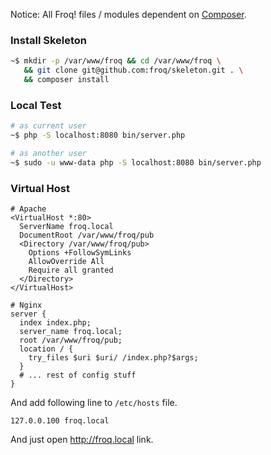 Notice: All Froq! files / modules dependent on [Composer](https://getcomposer.org/).

### Install Skeleton

```bash
~$ mkdir -p /var/www/froq && cd /var/www/froq \
   && git clone git@github.com:froq/skeleton.git . \
   && composer install
```

### Local Test
```bash
# as current user
~$ php -S localhost:8080 bin/server.php

# as another user
~$ sudo -u www-data php -S localhost:8080 bin/server.php
```

### Virtual Host

```
# Apache
<VirtualHost *:80>
  ServerName froq.local
  DocumentRoot /var/www/froq/pub
  <Directory /var/www/froq/pub>
    Options +FollowSymLinks
    AllowOverride All
    Require all granted
  </Directory>
</VirtualHost>

# Nginx
server {
  index index.php;
  server_name froq.local;
  root /var/www/froq/pub;
  location / {
    try_files $uri $uri/ /index.php?$args;
  }
  # ... rest of config stuff
}
```

And add following line to `/etc/hosts` file.

```
127.0.0.100 froq.local
```

And just open http://froq.local link.
